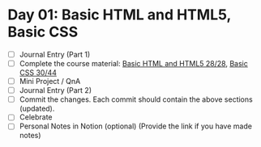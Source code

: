 # Day 01: Basic HTML and HTML5, Basic CSS

- [ ] Journal Entry (Part 1)
- [ ] Complete the course material: [Basic HTML and HTML5 28/28](https://www.freecodecamp.org/learn/responsive-web-design/#basic-html-and-html5), [Basic CSS 30/44](https://www.freecodecamp.org/learn/responsive-web-design/#basic-css)
- [ ] Mini Project / QnA
- [ ] Journal Entry (Part 2)
- [ ] Commit the changes. Each commit should contain the above sections (updated).
- [ ] Celebrate
- [ ] Personal Notes in Notion (optional) (Provide the link if you have made notes)
<!-- [x] to tick -->
